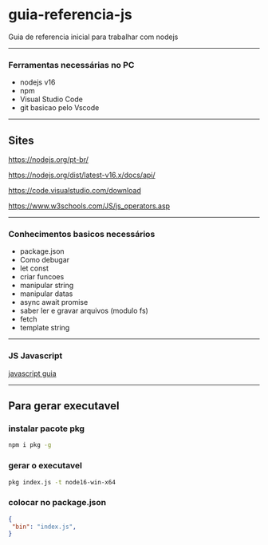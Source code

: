 # guia-referencia-js
Guia de referencia inicial para trabalhar com nodejs


---
### Ferramentas necessárias no PC
* nodejs v16
* npm
* Visual Studio Code
* git basicao pelo Vscode

---
## Sites
https://nodejs.org/pt-br/

https://nodejs.org/dist/latest-v16.x/docs/api/

https://code.visualstudio.com/download

https://www.w3schools.com/JS/js_operators.asp

---
### Conhecimentos basicos necessários
* package.json
* Como debugar
* let const
* criar funcoes
* manipular string
* manipular datas
* async await promise
* saber ler e gravar arquivos (modulo fs)
* fetch
* template string
---
### JS Javascript
<a href="https://github.com/GeeksB15/guia-referencia-js/blob/main/js.md">javascript guia</a>

---
## Para gerar executavel

### instalar pacote pkg
```sh
npm i pkg -g
```
### gerar o executavel
```sh
pkg index.js -t node16-win-x64 
```
### colocar no package.json
``` json
{
 "bin": "index.js",
}
```







